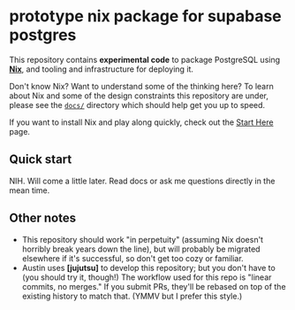 # prototype nix package for supabase postgres

This repository contains **experimental code** to package PostgreSQL using
**[Nix]**, and tooling and infrastructure for deploying it.

Don't know Nix? Want to understand some of the thinking here? To learn about Nix
and some of the design constraints this repository are under, please see the
[`docs/`](./docs/) directory which should help get you up to speed.

If you want to install Nix and play along quickly, check out the
[Start Here](./docs/00-START-HERE.md) page.

[Nix]: https://nixos.org

## Quick start

NIH. Will come a little later. Read docs or ask me questions directly in the
mean time.

## Other notes

- This repository should work "in perpetuity" (assuming Nix doesn't horribly
  break years down the line), but will probably be migrated elsewhere if it's
  successful, so don't get too cozy or familiar.
- Austin uses **[jujutsu]** to develop this repository; but you don't have to
  (you should try it, though!) The workflow used for this repo is "linear
  commits, no merges." If you submit PRs, they'll be rebased on top of the
  existing history to match that. (YMMV but I prefer this style.)
